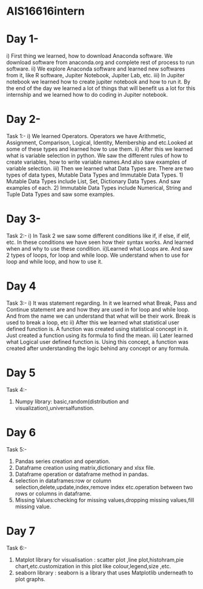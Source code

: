 # AIS16616intern
# Day 1-

i) First thing we learned, how to download Anaconda software. We download software from anaconda.org and complete rest of process to run software.
ii) We explore Anaconda software and learned new softwares from it, like R software, Jupiter Notebook, Jupiter Lab, etc. 
iii) In Jupiter notebook we learned how to create jupiter notebook and how to run it.
     By the end of the day we learned a lot of things that will benefit us a lot for this internship and we learned how to do coding in Jupiter notebook.

# Day 2-

Task 1:-
 i) We learned  Operators. Operators we have Arithmetic, Assignment, Comparison, Logical, Identity, Membership and etc.Looked at some of these types and learned how to use         them.
 ii) After this we learned what is variable selection in python. We saw the different rules of how to create variables, how to write variable names.And also saw examples            of variable selection.
 iii) Then we learned what Data Types are. There are two types of data types, Mutable Data Types and Immutable Data Types. 1) Mutable Data Types include List, Set, 
      Dictionary Data Types. And saw examples of each. 2) Immutable Data Types include Numerical, String and Tuple Data Types and saw some examples.

# Day 3-

Task 2:-
i) In Task 2 we saw some different conditions like if, if else, if elif, etc. In these conditions we have seen how their syntax works. And learned when and why to use these condition.
 ii)Learned what Loops are. And saw 2 types of loops, for loop and while loop. We understand when to use for loop and while loop, and how to use it.

# Day 4

Task 3:-
i) It was statement regarding. In it we learned what Break, Pass and Continue statement are and how they are used in for loop and while loop. And from the name we can understand that what will be their work. Break is used to break a loop, etc
 ii) After this we learned what statistical user defined function is. A function was created using statistical concept in it. Just created a function using its formula to find the mean.
 iii) Later learned what Logical user defined function is. Using this concept, a function was created after understanding the logic behind any concept or any formula.

# Day 5

Task 4:-
1. Numpy library: basic,random(distribution and visualization),universalfunstion.

# Day 6

Task 5:-
1. Pandas series creation and operation.
2. Dataframe creation using matrix,dictionary and xlsx file.
3. Dataframe operation or dataframe method in pandas.
4. selection in dataframes:row or column selection,delete,update,index,remove index etc.operation between two rows or columns in dataframe.
5. Missing Values:checking for missing values,dropping missing values,fill missing value.

# Day 7

Task 6:-
1. Matplot library for visualisation : scatter plot ,line plot,histohram,pie chart,etc.customization in this plot like colour,legend,size ,etc.
2. seaborn library : seaborn is a library that uses Matplotlib underneath to plot graphs.
